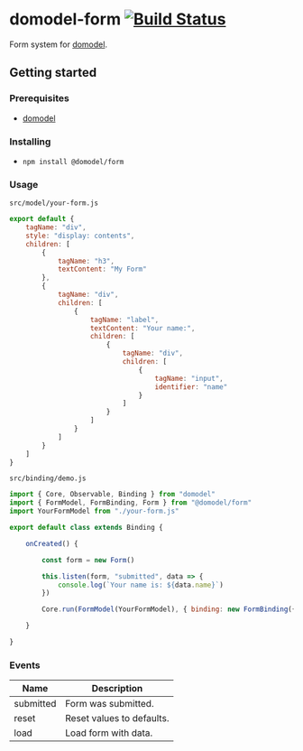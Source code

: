 # domodel-form [![Build Status](https://travis-ci.com/thoughtsunificator/domodel-form.svg?branch=master)](https://travis-ci.com/thoughtsunificator/domodel-form)

Form system for [domodel](https://github.com/thoughtsunificator/domodel).

## Getting started

### Prerequisites

- [domodel](https://github.com/thoughtsunificator/domodel)

### Installing

- ``npm install @domodel/form``

### Usage

``src/model/your-form.js``
```javascript
export default {
	tagName: "div",
	style: "display: contents",
	children: [
		{
			tagName: "h3",
			textContent: "My Form"
		},
		{
			tagName: "div",
			children: [
				{
					tagName: "label",
					textContent: "Your name:",
					children: [
						{
							tagName: "div",
							children: [
								{
									tagName: "input",
									identifier: "name"
								}
							]
						}
					]
				}
			]
		}
	]
}
```

``src/binding/demo.js``
```javascript
import { Core, Observable, Binding } from "domodel"
import { FormModel, FormBinding, Form } from "@domodel/form"
import YourFormModel from "./your-form.js"

export default class extends Binding {

	onCreated() {

		const form = new Form()

		this.listen(form, "submitted", data => {
			console.log(`Your name is: ${data.name}`)
		})

		Core.run(FormModel(YourFormModel), { binding: new FormBinding({ form }) })

	}

}

```

### Events

| Name       | Description      
| ---------- |----------------------
| submitted  | Form was submitted.
| reset      | Reset values to defaults.     
| load       | Load form with data.     

